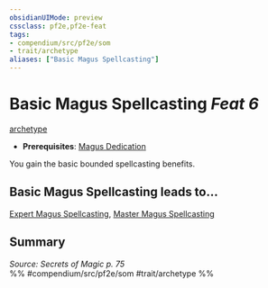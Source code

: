 ```yaml
---
obsidianUIMode: preview
cssclass: pf2e,pf2e-feat
tags:
- compendium/src/pf2e/som
- trait/archetype
aliases: ["Basic Magus Spellcasting"]
---
```

# Basic Magus Spellcasting  *Feat 6*  
[archetype](../../rules/traits/archetype.md)  

- **Prerequisites**: [Magus Dedication](magus-dedication-som.md)

You gain the basic bounded spellcasting benefits.

## Basic Magus Spellcasting leads to...

[Expert Magus Spellcasting](expert-magus-spellcasting-som.md), [Master Magus Spellcasting](master-magus-spellcasting-som.md)

## Summary

*Source: Secrets of Magic p. 75*  
%% #compendium/src/pf2e/som #trait/archetype %%